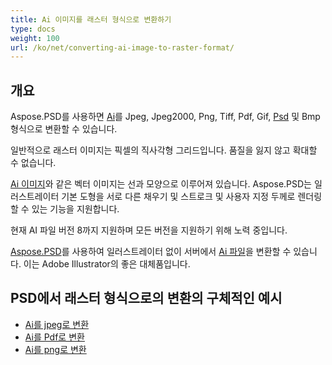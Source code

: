 ```yaml
---
title: Ai 이미지를 래스터 형식으로 변환하기
type: docs
weight: 100
url: /ko/net/converting-ai-image-to-raster-format/
---
```


## **개요**
Aspose.PSD를 사용하면 [Ai](/psd/ko/net/ai-adobe-illustrator-format/)를 Jpeg, Jpeg2000, Png, Tiff, Pdf, Gif, [Psd](https://reference.aspose.com/psd/net/aspose.psd.fileformats.psd/psdimage) 및 Bmp 형식으로 변환할 수 있습니다.



일반적으로 래스터 이미지는 픽셀의 직사각형 그리드입니다. 품질을 잃지 않고 확대할 수 없습니다.

[Ai 이미지](https://reference.aspose.com/psd/net/aspose.psd.fileformats.ai/aiimage)와 같은 벡터 이미지는 선과 모양으로 이루어져 있습니다. Aspose.PSD는 일러스트레이터 기본 도형을 서로 다른 채우기 및 스트로크 및 사용자 지정 두께로 렌더링할 수 있는 기능을 지원합니다.

현재 AI 파일 버전 8까지 지원하며 모든 버전을 지원하기 위해 노력 중입니다.

[Aspose.PSD](https://products.aspose.com/psd/net)를 사용하여 일러스트레이터 없이 서버에서 [Ai 파일](/psd/ko/net/ai-adobe-illustrator-format/)을 변환할 수 있습니다. 이는 Adobe Illustrator의 좋은 대체품입니다.

## **PSD에서 래스터 형식으로의 변환의 구체적인 예시**
- [Ai를 jpeg로 변환](/psd/ko/net/ai-to-jpg/)
- [Ai를 Pdf로 변환](/psd/ko/net/ai-to-pdf/)
- [Ai를 png로 변환](/psd/ko/net/ai-to-png/)

